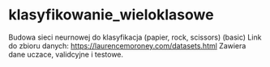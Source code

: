 # klasyfikowanie_wieloklasowe
Budowa sieci neurnowej do klasyfikacja (papier, rock, scissors) (basic)
Link do zbioru danych: 
https://laurencemoroney.com/datasets.html
Zawiera dane uczace, validcyjne i testowe. 
